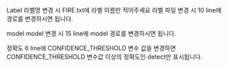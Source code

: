 Label
라벨명 변경 시 FIRE.txt에 라벨 이름만 적어주세요
라벨 파일 변경 시 10 line에 경로를 변경하시면 됩니다.

model
model 변경 시 15 line에 model 경로를 변경하시면 됩니다.

정확도
6 line에 CONFIDENCE_THRESHOLD 변수 값을 변경하면 CONFIDENCE_THRESHOLD 변수값 이상의 정확도인 detect만 표시됩니다.
